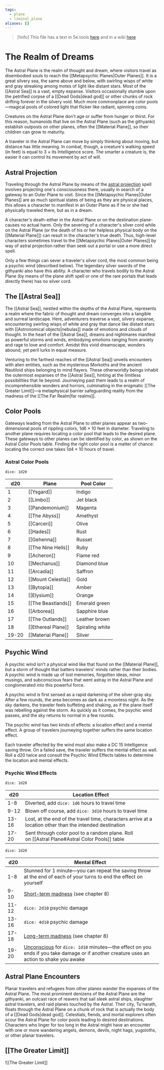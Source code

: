 ```yaml
---
tags:
  - plane
  - liminal_plane
aliases: []
---
```

>[!info] This file has a text in 5e.tools [here](https://5e.tools/book.html#dmg,-1,astral%20plane,0) and in a wiki [here](https://forgottenrealms.fandom.com/wiki/Astral_Plane)

# The Realm of Dreams

The Astral Plane is the realm of thought and dream, where visitors travel as disembodied souls to reach the [[Metapsychic Planes|Outer Planes]]. It is a great silvery sea, the same above and below, with swirling wisps of white and gray streaking among motes of light like distant stars. Most of the [[Astral Sea]] is a vast, empty expanse. Visitors occasionally stumble upon the petrified corpse of a [[Dead Gods|dead god]] or other chunks of rock drifting forever in the silvery void. Much more commonplace are color pools—magical pools of colored light that flicker like radiant, spinning coins.

Creatures on the Astral Plane don't age or suffer from hunger or thirst. For this reason, humanoids that live on the Astral Plane (such as the githyanki) establish outposts on other planes, often the [[Material Plane]], so their children can grow to maturity.

A traveler in the Astral Plane can move by simply thinking about moving, but distance has little meaning. In combat, though, a creature's walking speed (in feet) is equal to 3 × its Intelligence score. The smarter a creature is, the easier it can control its movement by act of will.

## Astral Projection

Traveling through the Astral Plane by means of the [astral projection](https://5e.tools/spells.html#astral%20projection_phb) spell involves projecting one's consciousness there, usually in search of a gateway to an Outer Plane to visit. Since the [[Metapsychic Planes|Outer Planes]] are as much spiritual states of being as they are physical places, this allows a character to manifest in an Outer Plane as if he or she had physically traveled there, but as in a dream.

A character's death-either in the Astral Plane or on the destination plane-causes no actual harm. Only the severing of a character's silver cord while on the Astral Plane (or the death of his or her helpless physical body on the [[Material Plane]]) can result in the character's true death. Thus, high-level characters sometimes travel to the [[Metapsychic Planes|Outer Planes]] by way of astral projection rather than seek out a portal or use a more direct spell.

Only a few things can sever a traveler's silver cord, the most common being a psychic wind (described below). The legendary silver swords of the githyanki also have this ability. A character who travels bodily to the Astral Plane (by means of the plane shift spell or one of the rare portals that leads directly there) has no silver cord.

## The [[Astral Sea]]

The [[Astral Sea]], nestled within the depths of the Astral Plane, represents a realm where the fabric of thought and dream converges into a tangible and surreal landscape. Here, adventurers traverse a vast, silvery expanse, encountering swirling wisps of white and gray that dance like distant stars with [[Astronomical objects|nebulas]] made of emotions and clouds of thought. In the heart of the [[Astral Sea]], dreams and nightmares manifest as powerful storms and winds, embodying emotions ranging from anxiety and rage to love and comfort. Amidst this vivid dreamscape, wonders abound, yet peril lurks in equal measure.

Venturing to the farthest reaches of the [[Astral Sea]] unveils encounters with alien entities, such as the mysterious Morkoths and the ancient Nautiloid ships belonging to mind flayers. These otherworldly beings inhabit the outermost expanses of the [[Astral Sea]], hinting at the limitless possibilities that lie beyond. Journeying past them leads to a realm of incomprehensible wonders and horrors, culminating in the enigmatic [[The Greater Limit]]—a metaphysical barrier safeguarding reality from the madness of the [[The Far Realm|far realms]].


## Color Pools

Gateways leading from the Astral Plane to other planes appear as two-dimensional pools of rippling colors, 1d6 × 10 feet in diameter. Traveling to another plane requires locating a color pool that leads to the desired plane. These gateways to other planes can be identified by color, as shown on the Astral Color Pools table. Finding the right color pool is a matter of chance: locating the correct one takes 1d4 × 10 hours of travel.

### Astral Color Pools

`dice: 1d20`

|d20|Plane|Pool Color|
|---|---|---|
|1|[[Ysgard]]|Indigo|
|2|[[Limbo]]|Jet black|
|3|[[Pandemonium]]|Magenta|
|4|[[The Abyss]]|Amethyst|
|5|[[Carceri]]|Olive|
|6|[[Hades]]|Rust|
|7|[[Gehenna]]|Russet|
|8|[[The Nine Hells]]|Ruby|
|9|[[Acheron]]|Flame red|
|10|[[Mechanus]]|Diamond blue|
|11|[[Arcadia]]|Saffron|
|12|[[Mount Celestia]]|Gold|
|13|[[Bytopia]]|Amber|
|14|[[Elysium]]|Orange|
|15|[[The Beastlands]]|Emerald green|
|16|[[Arborea]]|Sapphire blue|
|17|[[The Outlands]]|Leather brown|
|18|[[Ethereal Plane]]|Spiraling white|
|19-20|[[Material Plane]]|Silver|

## Psychic Wind

A psychic wind isn't a physical wind like that found on the [[Material Plane]], but a storm of thought that batters travelers' minds rather than their bodies. A psychic wind is made up of lost memories, forgotten ideas, minor musings, and subconscious fears that went astray in the Astral Plane and conglomerated into this powerful force.

A psychic wind is first sensed as a rapid darkening of the silver-gray sky. After a few rounds, the area becomes as dark as a moonless night. As the sky darkens, the traveler feels buffeting and shaking, as if the plane itself was rebelling against the storm. As quickly as it comes, the psychic wind passes, and the sky returns to normal in a few rounds.

The psychic wind has two kinds of effects: a location effect and a mental effect. A group of travelers journeying together suffers the same location effect.

Each traveler affected by the wind must also make a DC 15 Intelligence saving throw. On a failed save, the traveler suffers the mental effect as well. Roll a d20 twice and consult the Psychic Wind Effects tables to determine the location and mental effects.

### Psychic Wind Effects
`dice: 1d20`

| d20   | Location Effect                                                                                          |
| ----- | -------------------------------------------------------------------------------------------------------- |
| 1-8   | Diverted, add `dice: 1d6` hours to travel time                                                                   |
| 9-12  | Blown off course, add `dice: 3d10` hours to travel time                                                          |
| 13-16 | Lost, at the end of the travel time, characters arrive at a location other than the intended destination |
| 17-20 | Sent through color pool to a random plane. Roll on [[Astral Plane#Astral Color Pools]] table             |

`dice: 1d20`

| d20   | Mental Effect                                                                                                                                                                               |
| ----- | ------------------------------------------------------------------------------------------------------------------------------------------------------------------------------------------- |
| 1-8   | Stunned for 1 minute—you can repeat the saving throw at the end of each of your turns to end the effect on yourself                                                                         |
| 9-10  | [Short-term madness](https://5e.tools/tables.html#short-term%20madness_dmg) (see chapter 8)                                                                                                 |
| 11-12 | `dice: 2d10` psychic damage                                                                                                                                                                         |
| 13-16 | `dice: 4d10` psychic damage                                                                                                                                                                         |
| 17-18 | [Long-term madness](https://5e.tools/tables.html#long-term%20madness_dmg) (see chapter 8)                                                                                                   |
| 19-20 | [Unconscious](https://5e.tools/conditionsdiseases.html#unconscious_phb) for `dice: 1d10` minutes—the effect on you ends if you take damage or if another creature uses an action to shake you awake |

## Astral Plane Encounters

Planar travelers and refugees from other planes wander the expanses of the Astral Plane. The most prominent denizens of the Astral Plane are the githyanki, an outcast race of reavers that sail sleek astral ships, slaughter astral travelers, and raid planes touched by the Astral. Their city, Tu'narath, floats through the Astral Plane on a chunk of rock that is actually the body of a [[Dead Gods|dead god]]. Celestials, fiends, and mortal explorers often scour the Astral Plane for color pools leading to desired destinations. Characters who linger for too long in the Astral might have an encounter with one or more wandering angels, demons, devils, night hags, yugoloths, or other planar travelers.


## [[The Greater Limit]]

![[The Greater Limit]]